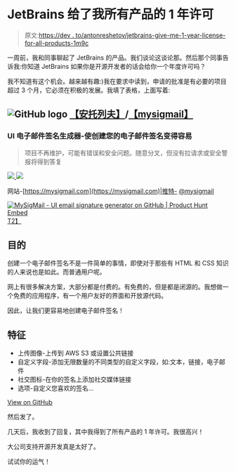 # JetBrains 给了我所有产品的 1 年许可

> 原文:[https://dev . to/antonreshetov/jetbrains-give-me-1-year-license-for-all-products-1m9c](https://dev.to/antonreshetov/jetbrains-gave-me-1-year-license-for-all-products-1m9c)

一周前，我和同事聊起了 JetBrains 的产品。我们谈论这谈论那。然后那个同事告诉我:你知道 JetBrains 如果你是开源开发者的话会给你一个年度许可吗？

我不知道有这个机会。越来越有趣:)我在要求中读到，申请的批准是有必要的项目超过 3 个月，它必须在积极的发展。我填了表格，上面写着:

## ![GitHub logo](../Images/75095a8afc1e0f207cda715962e75c8d.png) [【安托列夫】](https://github.com/antonreshetov)/[【mysigmail】](https://github.com/antonreshetov/mysigmail)

### UI 电子邮件签名生成器-使创建您的电子邮件签名变得容易

<article class="markdown-body entry-content container-lg" itemprop="text">

> 项目不再维护，可能有错误和安全问题。随意分叉，但没有拉请求或安全警报将得到答复

[![](../Images/23c43c689acb896bf456b76b98591a49.png) ](https://github.com/antonreshetov/mysigmail./logo.png) [ ![](../Images/3fca5e3293eb153cb80485e5a0a9a1dd.png)](https://github.com/antonreshetov/mysigmail./screenshot.png)

网站-[https://mysigmail.com](https://mysigmail.com)|推特- [@mysigmail](https://twitter.com/mysigmail)

[![MySigMail - UI email signature generator on GitHub | Product Hunt Embed](../Images/d811f85742251646fa0284385224db8b.png)T2】](https://www.producthunt.com/posts/mysigmail-2)

## 目的

创建一个电子邮件签名不是一件简单的事情，即使对于那些有 HTML 和 CSS 知识的人来说也是如此。而普通用户呢。

网上有很多解决方案，大部分都是付费的。有免费的，但是都是闭源的。我想做一个免费的应用程序，有一个用户友好的界面和开放源代码。

因此，让我们更容易地创建电子邮件签名！

## 特征

*   上传图像-上传到 AWS S3 或设置公共链接
*   自定义字段-添加无限数量的不同类型的自定义字段，如:文本，链接，电子邮件
*   社交图标-在你的签名上添加社交媒体链接
*   选项-自定义您喜欢的签名…

</article>

[View on GitHub](https://github.com/antonreshetov/mysigmail)

然后发了。

几天后，我收到了回复，其中我得到了所有产品的 1 年许可。我很高兴！

大公司支持开源开发真是太好了。

试试你的运气！
